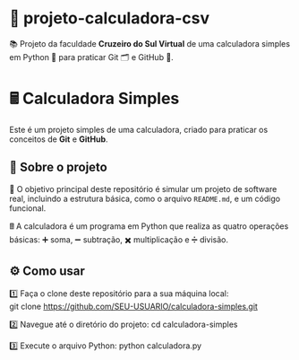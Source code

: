 # 🧮 projeto-calculadora-csv  
📚 Projeto da faculdade **Cruzeiro do Sul Virtual** de uma calculadora simples em Python 🐍 para praticar Git 🗂️ e GitHub 🐙.  

# 🖩 Calculadora Simples  

Este é um projeto simples de uma calculadora, criado para praticar os conceitos de **Git** e **GitHub**.  

## 📖 Sobre o projeto  
🎯 O objetivo principal deste repositório é simular um projeto de software real, incluindo a estrutura básica, como o arquivo `README.md`, e um código funcional.  

🖩 A calculadora é um programa em Python que realiza as quatro operações básicas: ➕ soma, ➖ subtração, ✖️ multiplicação e ➗ divisão.  

## ⚙️ Como usar  
1️⃣ Faça o clone deste repositório para a sua máquina local:  
   git clone https://github.com/SEU-USUARIO/calculadora-simples.git

2️⃣ Navegue até o diretório do projeto:
   cd calculadora-simples

3️⃣ Execute o arquivo Python:
   python calculadora.py



